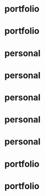 # portfolio
# portfolio
# personal
# personal
# personal
# personal
# personal
# portfolio
# portfolio
